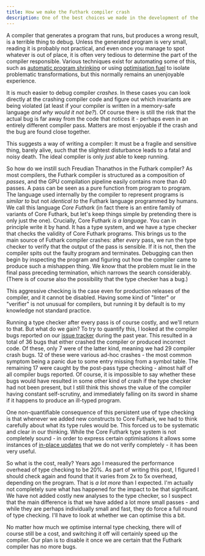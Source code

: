 ```yaml
---
title: How we make the Futhark compiler crash
description: One of the best choices we made in the development of the compiler.
---
```


A compiler that generates a program that runs, but produces a wrong
result, is a terrible thing to debug.  Unless the generated program is
very small, reading it is probably not practical, and even once you
manage to spot whatever is out of place, it is often very tedious to
determine the part of the compiler responsible.  Various techniques
exist for automating some of this, such as [automatic program
shrinking](https://embed.cs.utah.edu/creduce/) or using [optimisation
fuel](http://blog.ezyang.com/2011/06/debugging-compilers-with-optimization-fuel/)
to isolate problematic transformations, but this normally remains an
unenjoyable experience.

It is much easier to debug compiler *crashes*.  In these cases you can
look directly at the crashing compiler code and figure out which
invariants are being violated (at least if your compiler is written in
a memory-safe language *and why would it not be?*).  Of course there
is still the risk that the actual bug is far away from the code that
notices it - perhaps even in an entirely different compiler pass.
Matters are most enjoyable if the crash and the bug are found close
together.

This suggests a way of writing a compiler: It must be a fragile and
sensitive thing, barely alive, such that the slightest disturbance
leads to a fatal and noisy death.  The ideal compiler is only *just*
able to keep running.

So how do we instill such Freudian Thanathos in the Futhark compiler?
As most compilers, the Futhark compiler is structured as a composition
of *passes*, and the GPU compilation pipeline easily contains more
than 40 passes.  A pass can be seen as a pure function from program to
program. The language used internally by the compiler to represent
programs is *similar to* but not *identical to* the Futhark language
programmed by humans.  We call this language *Core Futhark* (in fact
there is an entire family of variants of Core Futhark, but let's keep
things simple by pretending there is only just the one).  Crucially,
Core Futhark *is a language*.  You can in principle write it by hand.
It has a type system, and we have a type checker that checks the
validity of Core Futhark programs.  This brings us to the main source
of Futhark compiler crashes: after *every* pass, we run the type
checker to verify that the output of the pass is sensible.  If it is
not, then the compiler spits out the faulty program and terminates.
Debugging can then begin by inspecting the program and figuring out
how the compiler came to produce such a mishappen thing.  We *know*
that the problem must lie in the final pass preceding termination,
which narrows the search considerably.  (There is of course also the
possibility that the type checker has a bug.)

This aggressive checking is the case even for production releases of
the compiler, and it cannot be disabled.  Having some kind of "linter"
or "verifier" is not unusual for compilers, but running it by default
is to my knowledge not standard practice.

Running a type checker after every pass is of course costly, and we'll
return to that.  But what do we gain?  To try to quantify this, I
looked at the compiler bugs reported on our [issue
tracker](https://github.com/diku-dk/futhark/issues) during the past
year.  This resulted in a total of 36 bugs that either crashed the
compiler or produced incorrect code.  Of these, only 7 were of the
latter kind, meaning we had 29 compiler crash bugs.  12 of these were
various ad-hoc crashes - the most common symptom being a panic due to
some entry missing from a symbol table.  The remaining 17 were caught
by the post-pass type checking - almost half of all compiler bugs
reported.  Of course, it is impossible to say whether these bugs would
have resulted in some other kind of crash if the type checker had not
been present, but I still think this shows the value of the compiler
having constant self-scrutiny, and immediately falling on its sword in
shame if it happens to produce an ill-typed program.

One non-quantifiable consequence of this persistent use of type
checking is that whenever we added new constructs to Core Futhark, we
had to think carefully about what its type rules would be.  This
forced us to be systematic and clear in our thinking.  While the Core
Futhark type system is not completely sound - in order to express
certain optimisations it allows some instances of [in-place
updates](2022-06-13-uniqueness-types.html) that we do not verify
completely - it has been very useful.

So what is the cost, really?  Years ago I measured the performance
overhead of type checking to be 20%.  As part of writing this post, I
figured I should check again and found that it varies from 2x to 5x
overhead, depending on the program.  That is *a lot more* than I
expected.  I'm actually not completely sure what has happened for the
impact to be that significant.  We have not added costly new analyses
to the type checker, so I suspect that the main difference is that we
have added a lot more small passes - and while they are perhaps
individually small and fast, they do force a full round of type
checking.  I'll have to look at whether we can optimise this a bit.

No matter how much we optimise internal type checking, there will of
course still be a cost, and switching it off will certainly speed up
the compiler.  Our plan is to disable it once we are certain that the
Futhark compiler has no more bugs.
